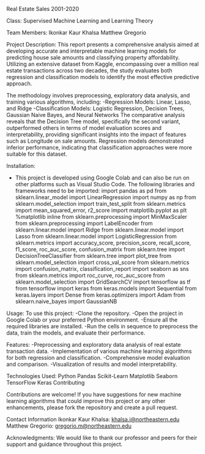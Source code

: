 Real Estate Sales 2001-2020

Class: Supervised Machine Learning and Learning Theory

Team Members:
Ikonkar Kaur Khalsa
Matthew Gregorio

Project Description:
This report presents a comprehensive analysis aimed at developing accurate and interpretable machine learning models for predicting house sale amounts and classifying property affordability. Utilizing an extensive dataset from Kaggle, encompassing over a million real estate transactions across two decades, the study evaluates both regression and classification models to identify the most effective predictive approach.

The methodology involves preprocessing, exploratory data analysis, and training various algorithms, including:
-Regression Models: Linear, Lasso, and Ridge
-Classification Models: Logistic Regression, Decision Trees, Gaussian Naive Bayes, and Neural Networks
The comparative analysis reveals that the Decision Tree model, specifically the second variant, outperformed others in terms of model evaluation scores and interpretability, providing significant insights into the impact of features such as Longitude on sale amounts. Regression models demonstrated inferior performance, indicating that classification approaches were more suitable for this dataset.

Installation:
- This project is developed using Google Colab and can also be run on other platforms such as Visual Studio Code. The following libraries and frameworks need to be imported:
import pandas as pd
from sklearn.linear_model import LinearRegression
import numpy as np
from sklearn.model_selection import train_test_split
from sklearn.metrics import mean_squared_error, r2_score
import matplotlib.pyplot as plt
%matplotlib inline
from sklearn.preprocessing import MinMaxScaler
from sklearn.preprocessing import LabelEncoder
from sklearn.linear.model import Ridge
from sklearn.linear.model import Lasso
from sklearn.linear.model import LogisticRegression
from sklearn.metrics import accuracy_score, precision_score, recall_score, f1_score, roc_auc_score, confusion_matrix
from sklearn.tree import DecisionTreeClassifier
from sklearn.tree import plot_tree
from sklearn.model_selection import cross_val_score
from sklearn.metrics import confusion_matrix, classification_report
import seaborn as sns
from sklearn.metrics import roc_curve, roc_auc_score
from sklearn.model_selection import GridSearchCV
import tensorflow as tf
from tensorflow import keras
from keras.models import Sequential
from keras.layers import Dense
from keras.optimizers import Adam
from sklearn.naive_bayes import GaussianNB

Usage:
To use this project:
-Clone the repository.
-Open the project in Google Colab or your preferred Python environment.
-Ensure all the required libraries are installed.
-Run the cells in sequence to preprocess the data, train the models, and evaluate their performance.

Features:
-Preprocessing and exploratory data analysis of real estate transaction data.
-Implementation of various machine learning algorithms for both regression and classification.
-Comprehensive model evaluation and comparison.
-Visualization of results and model interpretability.

Technologies Used:
Python
Pandas
Scikit-Learn
Matplotlib
Seaborn
TensorFlow
Keras
Contributing

Contributions are welcome! If you have suggestions for new machine learning algorithms that could improve this project or any other enhancements, please fork the repository and create a pull request.

Contact Information
Ikonkar Kaur Khalsa: khalsa.i@northeastern.edu
Matthew Gregorio: gregorio.m@northeastern.edu

Acknowledgments:
We would like to thank our professor and peers for their support and guidance throughout this project.
